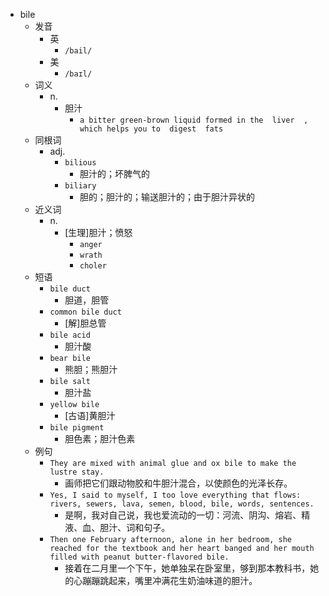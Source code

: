 - bile
  - 发音
    - 英
      - `/bail/`
    - 美
      - `/baɪl/`
  - 词义
    - n.
      - 胆汁
        - `a bitter green-brown liquid formed in the  liver  , which helps you to  digest  fats`
  - 同根词
    - adj.
      - `bilious`
        - 胆汁的；坏脾气的
      - `biliary`
        - 胆的；胆汁的；输送胆汁的；由于胆汁异状的
  - 近义词
    - n.
      - [生理]胆汁；愤怒
        - `anger`
        - `wrath`
        - `choler`
  - 短语
    - `bile duct`
      - 胆道，胆管 
    - `common bile duct`
      - [解]胆总管 
    - `bile acid`
      - 胆汁酸 
    - `bear bile`
      - 熊胆；熊胆汁 
    - `bile salt`
      - 胆汁盐 
    - `yellow bile`
      - [古语]黄胆汁 
    - `bile pigment`
      - 胆色素；胆汁色素 
  - 例句
    - `They are mixed with animal glue and ox bile to make the lustre stay.`
      - 画师把它们跟动物胶和牛胆汁混合，以使颜色的光泽长存。
    - `Yes, I said to myself, I too love everything that flows: rivers, sewers, lava, semen, blood, bile, words, sentences.`
      - 是啊，我对自己说，我也爱流动的一切：河流、阴沟、熔岩、精液、血、胆汁、词和句子。
    - `Then one February afternoon, alone in her bedroom, she reached for the textbook and her heart banged and her mouth filled with peanut butter-flavored bile.`
      - 接着在二月里一个下午，她单独呆在卧室里，够到那本教科书，她的心蹦蹦跳起来，嘴里冲满花生奶油味道的胆汁。


